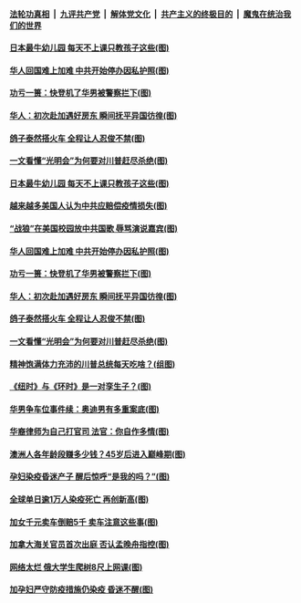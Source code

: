 ####  [法轮功真相](../../../../basic/blob/master/README.md?t=11220631) &nbsp;|&nbsp; [九评共产党](../../../../9ping.md/blob/master/README.md?t=11220631) &nbsp;|&nbsp; [解体党文化](../../../../jtdwh.md/blob/master/README.md?t=11220631)  &nbsp;|&nbsp; [共产主义的终极目的](../../../../gczydzjmd.md/blob/master/README.md?t=11220631) &nbsp;|&nbsp; [魔鬼在统治我们的世界](../../../../mgztzwmdsj.md/blob/master/README.md?t=11220631) 

#### [日本最牛幼儿园 每天不上课只教孩子这些(图)](../pages/p3/952890.md?t=11220631) 

#### [华人回国难上加难 中共开始停办因私护照(图)](../pages/p3/953276.md?t=11220631) 

#### [功亏一篑：快登机了华男被警察拦下(图)](../pages/p3/953259.md?t=11220631) 

#### [华人：初次赴加遇好房东 瞬间抚平异国彷徨(图)](../pages/p3/953241.md?t=11220631) 

#### [鸽子泰然搭火车 全程让人忍俊不禁(图)](../pages/p3/953244.md?t=11220631) 

#### [一文看懂“光明会”为何要对川普赶尽杀绝(图)](../pages/p3/953151.md?t=11220631) 

#### [日本最牛幼儿园 每天不上课只教孩子这些(图)](../pages/p3/952890.md?t=11220631) 

#### [越来越多美国人认为中共应赔偿疫情损失(图)](../pages/p3/953366.md?t=11220631) 

#### [“战狼”在美国校园放中共国歌 辱骂演说嘉宾(图)](../pages/p3/953279.md?t=11220631) 

#### [华人回国难上加难 中共开始停办因私护照(图)](../pages/p3/953276.md?t=11220631) 

#### [功亏一篑：快登机了华男被警察拦下(图)](../pages/p3/953259.md?t=11220631) 

#### [华人：初次赴加遇好房东 瞬间抚平异国彷徨(图)](../pages/p3/953241.md?t=11220631) 

#### [鸽子泰然搭火车 全程让人忍俊不禁(图)](../pages/p3/953244.md?t=11220631) 

#### [一文看懂“光明会”为何要对川普赶尽杀绝(图)](../pages/p3/953151.md?t=11220631) 

#### [精神饱满体力充沛的川普总统每天吃啥？(组图)](../pages/p3/953175.md?t=11220631) 

#### [《纽时》与《环时》是一对孪生子？(图)](../pages/p3/953148.md?t=11220631) 

#### [华男争车位事件续：奥迪男有多重案底(图)](../pages/p3/953145.md?t=11220631) 

#### [华裔律师为自己打官司 法官：你自作多情(图)](../pages/p3/953142.md?t=11220631) 

#### [澳洲人各年龄段赚多少钱？45岁后进入巅峰期(图)](../pages/p3/953136.md?t=11220631) 

#### [孕妇染疫昏迷产子 醒后惊呼“是我的吗？”(图)](../pages/p3/953120.md?t=11220631) 

#### [全球单日逾1万人染疫死亡 再创新高(图)](../pages/p3/953128.md?t=11220631) 

#### [加女千元卖车倒赔5千 卖车注意这些事(图)](../pages/p3/953027.md?t=11220631) 

#### [加拿大海关官员首次出庭 否认孟晚舟指控(图)](../pages/p3/953056.md?t=11220631) 


#### [网络太烂 俄大学生爬树8尺上网课(图)](../pages/p3/953034.md?t=11220631) 

#### [加孕妇严守防疫措施仍染疫 昏迷不醒(图)](../pages/p3/953018.md?t=11220631) 

